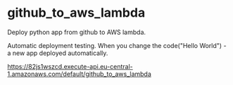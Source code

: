# github_to_aws_lambda

Deploy python app from github to AWS lambda.

Automatic deployment testing. When you change the code("Hello World") - a new app deployed automatically.

https://82js1wszcd.execute-api.eu-central-1.amazonaws.com/default/github_to_aws_lambda
